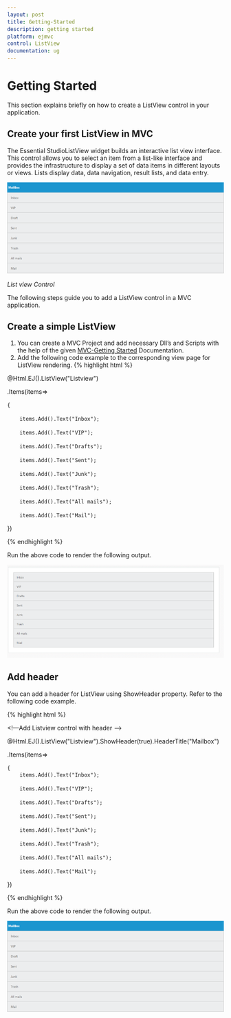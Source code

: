 ```yaml
---
layout: post
title: Getting-Started
description: getting started
platform: ejmvc
control: ListView
documentation: ug
---
```


# Getting Started

This section explains briefly on how to create a ListView control in your application.

## Create your first ListView in MVC

The Essential StudioListView widget builds an interactive list view interface. This control allows you to select an item from a list-like interface and provides the infrastructure to display a set of data items in different layouts or views. Lists display data, data navigation, result lists, and data entry.    


![](Getting-Started_images/Getting-Started_img1.png)

_List view Control_

The following steps guide you to add a ListView control in a MVC application.

## Create a simple ListView

1. You can create a MVC Project and add necessary Dll’s and Scripts with the help of the given [MVC-Getting Started](http://help.syncfusion.com/ug/js/Documents/gettingstartedwithmv.htm) Documentation.
2. Add the following code example to the corresponding view page for ListView rendering.
{% highlight html %}

@Html.EJ().ListView("Listview")

.Items(items=>

    {

        items.Add().Text("Inbox");

        items.Add().Text("VIP");

        items.Add().Text("Drafts");

        items.Add().Text("Sent");

        items.Add().Text("Junk");

        items.Add().Text("Trash");

        items.Add().Text("All mails");

        items.Add().Text("Mail");

   })

{% endhighlight %}

Run the above code to render the following output.

![](Getting-Started_images/Getting-Started_img2.png)


## Add header

You can add a header for ListView using ShowHeader property. Refer to the following code example.

{% highlight html %}

<!—Add Listview control with header -->

@Html.EJ().ListView("Listview").ShowHeader(true).HeaderTitle("Mailbox")

.Items(items=>

    {
        items.Add().Text("Inbox");

        items.Add().Text("VIP");

        items.Add().Text("Drafts");

        items.Add().Text("Sent");

        items.Add().Text("Junk");

        items.Add().Text("Trash");

        items.Add().Text("All mails");

        items.Add().Text("Mail");

   })
   
{% endhighlight %}

Run the above code to render the following output.

![](Getting-Started_images/Getting-Started_img3.png)